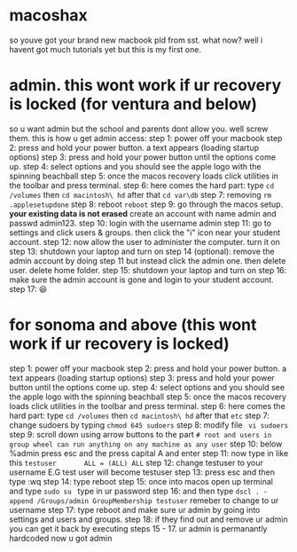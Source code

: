 # macoshax
so youve got your brand new macbook pld from sst. what now? well i havent got much tutorials yet but this is my first one.
# admin. this wont work if ur recovery is locked  (for ventura and below)
so u want admin but the school and parents dont allow you. well screw them. this is how u get admin access:
step 1: power off your macbook
step 2: press and hold your power button. a text appears (loading startup options)
step 3: press and hold your power button until the options come up.
step 4: select options and you should see the apple logo with the spinning beachball
step 5: once the macos recovery loads click utilities in the toolbar and press terminal.
step 6: here comes the hard part: type ```cd /volumes``` then ```cd macintosh\ hd``` after that ```cd var\db```
step 7: removing ```rm .applesetupdone```
step 8: reboot ```reboot```
step 9: go through the macos setup. **your existing data is not erased** create an account with name admin and passwd admin123.
step 10: login with the username admin
step 11: go to settings and click users & groups. then click the "i" icon near your student account.
step 12: now allow the user to administer the computer. turn it on
step 13: shutdown your laptop and turn on
step 14 (optional): remove the admin account by doing step 11 but instead click the admin one. then delete user. delete home folder.
step 15: shutdown your laptop and turn on
step 16: make sure the admin account is gone and login to your student account.
step 17: 😆

# for sonoma and above (this wont work if ur recovery is locked)
step 1: power off your macbook
step 2: press and hold your power button. a text appears (loading startup options)
step 3: press and hold your power button until the options come up.
step 4: select options and you should see the apple logo with the spinning beachball
step 5: once the macos recovery loads click utilities in the toolbar and press terminal.
step 6: here comes the hard part: type ```cd /volumes``` then ```cd macintosh\ hd``` after that ```etc```
step 7: change sudoers by typing ```chmod 645 sudoers```
step 8: modify file ``` vi sudoers```
step 9: scroll down using arrow buttons to the part ``` # root and users in group wheel can run anything on any machine as any user ```
step 10: below %admin press esc and the press capital A and enter
step 11: now type in like this ``` testuser       ALL = (ALL) ALL ```
step 12: change testuser to your username E.G test user will become testuser
step 13: press esc and then type :wq
step 14: type reboot
step 15: once into macos open up terminal and type ```sudo su ``` type in ur password
step 16:  and then type ``` dscl . -append /Groups/admin GroupMembership testuser ``` remeber to change to ur username
step 17: type reboot and make sure ur admin by going into settings and users and groups.
step 18: if they find out and remove ur admin you can get it back by executing steps 15 - 17. ur admin is permanantly hardcoded
now u got admin


